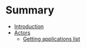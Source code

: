 # Summary

* [Introduction](README.md)
* [Actors](docs/actors.md)
   * [Getting applications list](docs/getting_applications_list.md)


